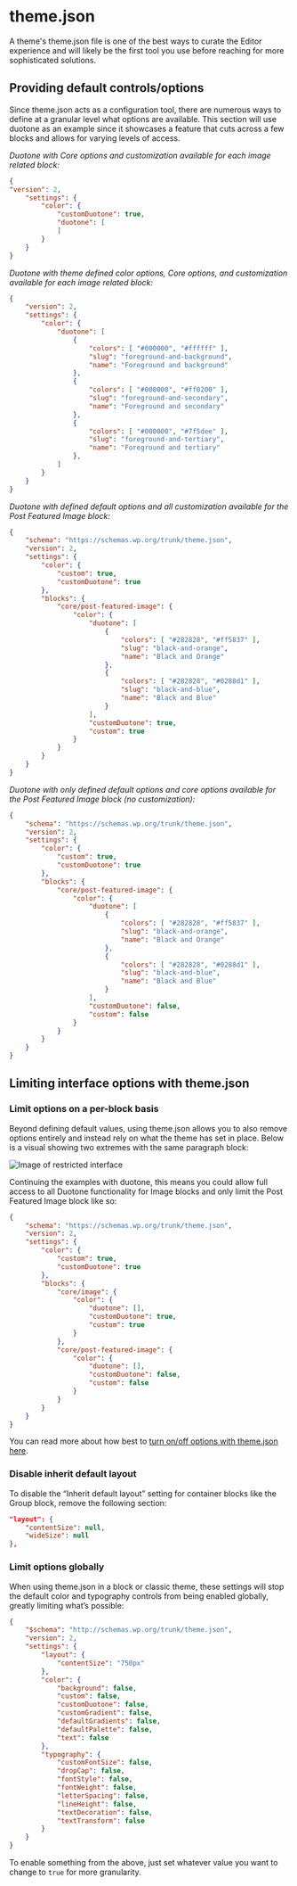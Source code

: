 # theme.json

A theme's theme.json file is one of the best ways to curate the Editor experience and will likely be the first tool you use before reaching for more sophisticated solutions. 

## Providing default controls/options

Since theme.json acts as a configuration tool, there are numerous ways to define at a granular level what options are available. This section will use duotone as an example since it showcases a feature that cuts across a few blocks and allows for varying levels of access.   

*Duotone with Core options and customization available for each image related block:*

```json
{
"version": 2,
	"settings": {
		"color": {
			"customDuotone": true,
			"duotone": [
			]
		}
	}
}
```

*Duotone with theme defined color options, Core options, and customization available for each image related block:*

```json
{
	"version": 2,
	"settings": {
		"color": {
			"duotone": [
				{
					"colors": [ "#000000", "#ffffff" ],
					"slug": "foreground-and-background",
					"name": "Foreground and background"
				},
				{
					"colors": [ "#000000", "#ff0200" ],
					"slug": "foreground-and-secondary",
					"name": "Foreground and secondary"
				},
				{
					"colors": [ "#000000", "#7f5dee" ],
					"slug": "foreground-and-tertiary",
					"name": "Foreground and tertiary"
				},
			]
		}
	}
}
```

*Duotone with defined default options and all customization available for the Post Featured Image block:*

```json
{
	"schema": "https://schemas.wp.org/trunk/theme.json",
	"version": 2,
	"settings": {
		"color": {
			"custom": true,
			"customDuotone": true
		},
		"blocks": {
			"core/post-featured-image": {
				"color": {
					"duotone": [
						{
							"colors": [ "#282828", "#ff5837" ],
							"slug": "black-and-orange",
							"name": "Black and Orange"
						},
						{
							"colors": [ "#282828", "#0288d1" ],
							"slug": "black-and-blue", 
							"name": "Black and Blue"
						}
					],
					"customDuotone": true,
					"custom": true
				}
			}
		}
	}
}
```

*Duotone with only defined default options and core options available for the Post Featured Image block (no customization):*

```json
{
	"schema": "https://schemas.wp.org/trunk/theme.json",
	"version": 2,
	"settings": {
		"color": {
			"custom": true,
			"customDuotone": true
		},	
		"blocks": {
			"core/post-featured-image": {
				"color": {
					"duotone": [
						{
							"colors": [ "#282828", "#ff5837" ],
							"slug": "black-and-orange",
							"name": "Black and Orange"
						},
						{
							"colors": [ "#282828", "#0288d1" ],
							"slug": "black-and-blue",
							"name": "Black and Blue"
						}
					],
					"customDuotone": false,
					"custom": false
				}
			}
		} 
	}
}
```

## Limiting interface options with theme.json

### Limit options on a per-block basis

Beyond defining default values, using theme.json allows you to also remove options entirely and instead rely on what the theme has set in place. Below is a visual showing two extremes with the same paragraph block: 

![Image of restricted interface](https://raw.githubusercontent.com/WordPress/gutenberg/HEAD/docs/assets/Locking%20comparison%20visual.png?raw=true)

Continuing the examples with duotone, this means you could allow full access to all Duotone functionality for Image blocks and only limit the Post Featured Image block like so:

```json
{
	"schema": "https://schemas.wp.org/trunk/theme.json",
	"version": 2,
	"settings": {
		"color": {
			"custom": true,
			"customDuotone": true
		},
		"blocks": {
			"core/image": {
				"color": {
					"duotone": [],
					"customDuotone": true,
					"custom": true
				}
			},
			"core/post-featured-image": {
				"color": {
					"duotone": [],
					"customDuotone": false,
					"custom": false
				}
			}
		}
	}
}
```

You can read more about how best to [turn on/off options with theme.json here](/docs/how-to-guides/themes/global-settings-and-styles.md). 

### Disable inherit default layout

To disable the “Inherit default layout” setting for container blocks like the Group block, remove the following section: 

```json
"layout": {
	"contentSize": null,
	"wideSize": null
},
```

### Limit options globally

When using theme.json in a block or classic theme, these settings will stop the default color and typography controls from being enabled globally, greatly limiting what’s possible:

```json
{
	"$schema": "http://schemas.wp.org/trunk/theme.json",
	"version": 2,
	"settings": {
		"layout": {
			"contentSize": "750px"
		},
		"color": {
			"background": false,
			"custom": false,
			"customDuotone": false,
			"customGradient": false,
			"defaultGradients": false,
			"defaultPalette": false,
			"text": false
		},
		"typography": {
			"customFontSize": false,
			"dropCap": false,
			"fontStyle": false,
			"fontWeight": false,
			"letterSpacing": false,
			"lineHeight": false,
			"textDecoration": false,
			"textTransform": false
		}
	}
}
```

To enable something from the above, just set whatever value you want to change to `true` for more granularity.